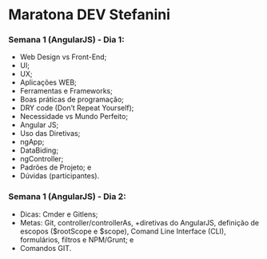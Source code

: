 # Maratona DEV Stefanini

### Semana 1 (AngularJS) - Dia 1: 
- Web Design vs Front-End; 
- UI; 
- UX; 
- Aplicações WEB; 
- Ferramentas e Frameworks; 
- Boas práticas de programação; 
- DRY code (Don’t Repeat Yourself); 
- Necessidade vs Mundo Perfeito; 
- Angular JS;
- Uso das Diretivas; 
- ngApp; 
- DataBiding;
- ngController; 
- Padrões de Projeto; e 
- Dúvidas (participantes).

### Semana 1 (AngularJS) - Dia 2:
- Dicas: Cmder e Gitlens;
- Metas: Git, controller/controllerAs, +diretivas do AngularJS, definição de escopos ($rootScope e $scope), Comand Line Interface (CLI), formulários, filtros e NPM/Grunt; e
- Comandos GIT.